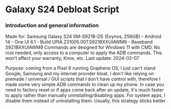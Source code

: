 # Galaxy S24 Debloat Script

### Introduction and general information
Made for: Samsung Galaxy S24 SM-S921B-DS (Exynos, 256GB) - Android 14 - One UI 6.1 - Build UPIA.231005.007.S921BXXUIAWM9 - Baseband S921BXXUIAWM9
Commands are designed for Windows 11 with CMD.
No root needed, only access to a computer to apply the ADB commands.
This won't affect your warranty, Knox, etc.
Last update: 2024-02-07

Purpose: coming from a Pixel 6 running Graphene OS, I just can't stand Google, Samsung and my internet provider bloat. I don't like relying on premade / universal / GUI scripts that I don't have control with, therefore I made some very simple ADB commands to clean up my phone. In case you need to factory reset or if apps come back after an update, it's much faster to apply rather than manually uninstalling/disabling apps.
For system apps, I disable them instead of uninstalling them. Usually, this strategy sticks better
